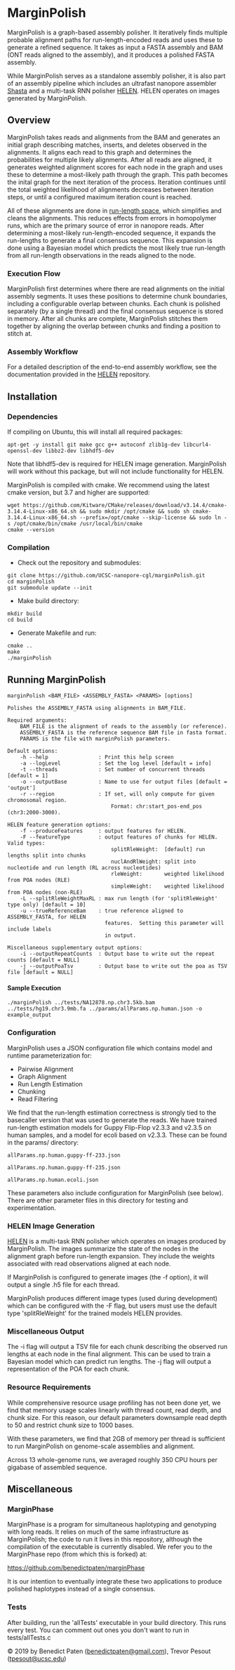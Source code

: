 # MarginPolish #

MarginPolish is a graph-based assembly polisher.  It iteratively finds multiple probable alignment paths for run-length-encoded reads and uses these to generate a refined sequence.  It takes as input a FASTA assembly and BAM (ONT reads aligned to the assembly), and it produces a polished FASTA assembly.  

While MarginPolish serves as a standalone assembly polisher, it is also  part of an assembly pipeline which includes an ultrafast nanopore assembler [Shasta](https://github.com/chanzuckerberg/shasta) and a multi-task RNN polisher [HELEN](https://github.com/kishwarshafin/helen).  HELEN operates on images generated by MarginPolish.

## Overview ##

MarginPolish takes reads and alignments from the BAM and generates an initial graph describing matches, inserts, and deletes observed in the alignments.  It aligns each read to this graph and determines the probabilities for multiple likely alignments.  After all reads are aligned, it generates weighted alignment scores for each node in the graph and uses these to determine a most-likely path through the graph.  This path becomes the inital graph for the next iteration of the process.  Iteration continues until the total weighted likelihood of alignments decreases between iteration steps, or until a configured maximum iteration count is reached.

All of these alignments are done in [run-length space](https://en.wikipedia.org/wiki/Run-length_encoding), which simplifies and cleans the alignments.  This reduces effects from errors in homopolymer runs, which are the primary source of error in nanopore reads.  After determining a most-likely run-length-encoded sequence, it expands the run-lengths to generate a final consensus sequence.  This expansion is done using a Bayesian model which predicts the most likely true run-length from all run-length observations in the reads aligned to the node.


### Execution Flow ###

MarginPolish first determines where there are read alignments on the initial assembly segments.  It uses these positions to determine chunk boundaries, including a configurable overlap between chunks.  Each chunk is polished separately (by a single thread) and the final consensus sequence is stored in memory.  After all chunks are complete, MarginPolish stitches them together by aligning the overlap between chunks and finding a position to stitch at.  

### Assembly Workflow ###

For a detailed description of the end-to-end assembly workflow, see the documentation provided in the [HELEN](https://github.com/kishwarshafin/helen) repository.

## Installation ##

### Dependencies ###

If compiling on Ubuntu, this will install all required packages:
```
apt-get -y install git make gcc g++ autoconf zlib1g-dev libcurl4-openssl-dev libbz2-dev libhdf5-dev
```

Note that libhdf5-dev is required for HELEN image generation.  MarginPolish will work without this package, but will not include functionality for HELEN.

MarginPolish is compiled with cmake.  We recommend using the latest cmake version, but 3.7 and higher are supported:
```
wget https://github.com/Kitware/CMake/releases/download/v3.14.4/cmake-3.14.4-Linux-x86_64.sh && sudo mkdir /opt/cmake && sudo sh cmake-3.14.4-Linux-x86_64.sh --prefix=/opt/cmake --skip-license && sudo ln -s /opt/cmake/bin/cmake /usr/local/bin/cmake
cmake --version
```

### Compilation ###

- Check out the repository and submodules:
```
git clone https://github.com/UCSC-nanopore-cgl/marginPolish.git
cd marginPolish
git submodule update --init
```

- Make build directory:
```
mkdir build
cd build
```

- Generate Makefile and run:
```
cmake ..
make
./marginPolish
 ```

## Running MarginPolish ##


``` 
marginPolish <BAM_FILE> <ASSEMBLY_FASTA> <PARAMS> [options] 

Polishes the ASSEMBLY_FASTA using alignments in BAM_FILE.

Required arguments:
    BAM_FILE is the alignment of reads to the assembly (or reference).
    ASSEMBLY_FASTA is the reference sequence BAM file in fasta format.
    PARAMS is the file with marginPolish parameters.

Default options:
    -h --help                : Print this help screen
    -a --logLevel            : Set the log level [default = info]
    -t --threads             : Set number of concurrent threads [default = 1]
    -o --outputBase          : Name to use for output files [default = 'output']
    -r --region              : If set, will only compute for given chromosomal region.
                                 Format: chr:start_pos-end_pos (chr3:2000-3000).

HELEN feature generation options:
    -f --produceFeatures     : output features for HELEN.
    -F --featureType         : output features of chunks for HELEN.  Valid types:
                                 splitRleWeight:  [default] run lengths split into chunks
                                 nuclAndRlWeight: split into nucleotide and run length (RL across nucleotides)
                                 rleWeight:       weighted likelihood from POA nodes (RLE)
                                 simpleWeight:    weighted likelihood from POA nodes (non-RLE)
    -L --splitRleWeightMaxRL : max run length (for 'splitRleWeight' type only) [default = 10]
    -u --trueReferenceBam    : true reference aligned to ASSEMBLY_FASTA, for HELEN
                               features.  Setting this parameter will include labels
                               in output.

Miscellaneous supplementary output options:
    -i --outputRepeatCounts  : Output base to write out the repeat counts [default = NULL]
    -j --outputPoaTsv        : Output base to write out the poa as TSV file [default = NULL]
```


#### Sample Execution

```./marginPolish ../tests/NA12878.np.chr3.5kb.bam ../tests/hg19.chr3.9mb.fa ../params/allParams.np.human.json -o example_output```


### Configuration ###

MarginPolish uses a JSON configuration file which contains model and runtime parameterization for:
- Pairwise Alignment
- Graph Alignment
- Run Length Estimation
- Chunking
- Read Filtering

We find that the run-length estimation correctness is strongly tied to the basecaller version that was used to generate the reads.  We have trained run-length estimation models for Guppy Flip-Flop v2.3.3 and v2.3.5 on human samples, and a model for ecoli based on v2.3.3.  These can be found in the params/ directory:

`allParams.np.human.guppy-ff-233.json`

`allParams.np.human.guppy-ff-235.json`

`allParams.np.human.ecoli.json`

These parameters also include configuration for MarginPolish (see below).  There are other parameter files in this directory for testing and experimentation.


### HELEN Image Generation ###

[HELEN](https://github.com/kishwarshafin/helen) is a multi-task RNN polisher which operates on images produced by MarginPolish.  The images summarize the state of the nodes in the alignment graph before run-length expansion.  They include the weights associated with read observations aligned at each node.

If MarginPolish is configured to generate images (the -f option), it will output a single .h5 file for each thread. 

MarginPolish produces different image types (used during development) which can be configured with the -F flag, but users must use the default type 'splitRleWeight' for the trained models HELEN provides.

### Miscellaneous Output ###

The -i flag will output a TSV file for each chunk describing the observed run lengths at each node in the final alignment.  This can be used to train a Bayesian model which can predict run lengths.  The -j flag will output a representation of the POA for each chunk.

### Resource Requirements ###

While comprehensive resource usage profiling has not been done yet, we find that memory usage scales linearly with thread count, read depth, and chunk size.  For this reason, our default parameters downsample read depth to 50 and restrict chunk size to 1000 bases.

With these parameters, we find that 2GB of memory per thread is sufficient to run MarginPolish on genome-scale assemblies and alignment.

Across 13 whole-genome runs, we averaged roughly 350 CPU hours per gigabase of assembled sequence.


## Miscellaneous ##

### MarginPhase ###

MarginPhase is a program for simultaneous haplotyping and genotyping with long reads.  It relies on much of the same infrastructure as MarginPolish; the code to run it lives in this repository, although the compilation of the executable is currently disabled.  We refer you to the MarginPhase repo (from which this is forked) at:

https://github.com/benedictpaten/marginPhase

It is our intention to eventually integrate these two applications to produce polished haplotypes instead of a single consensus. 


### Tests ###

After building, run the 'allTests' executable in your build directory.  This runs every test. You can comment out ones you don't want to run in tests/allTests.c

© 2019 by Benedict Paten (benedictpaten@gmail.com), Trevor Pesout (tpesout@ucsc.edu)